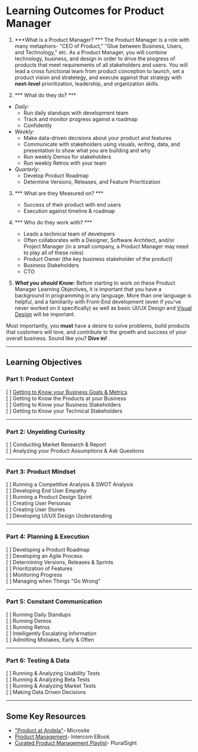 # Learning Outcomes for Product Manager

1. ***What is a Product Manager? ***
The Product Manager is a role with many metaphors- "CEO of Product," "Glue between Business, Users, and Technology," etc. As a Product Manager, you will combine technology, business, and design in order to drive the progress of products that meet requirements of all stakeholders and users. You will lead a cross functional team from product conception to launch, set a product vision and stratetegy, and execute against that strategy with **next-level** prioritization, leadership, and organization skills. 

2. *** What do they do? ***
  - _Daily:_
    - Run daily standups with development team
    - Track and monitor progress against a roadmap
    - Confidently 
  - _Weekly:_
    - Make data-driven decisions about your product and features
    - Communicate with stakeholders using visuals, writing, data, and presentation to show what you are building and why
    - Run weekly Demos for stakeholders
    - Run weekly Retros with your team 
  - _Quarterly:_
    - Develop Product Roadmap
    - Determine Versions, Releases, and Feature Prioritization
3. *** What are they Measured on? ***
    - Success of their product with end users
    - Execution against timeline & roadmap
    
4. *** Who do they work with? ***
    - Leads a technical team of developers
    - Often collaborates with a Designer, Software Architect, and/or Project Manager (in a small company, a Product Manager may need to play all of these roles)
    - Product Owner (the key business stakeholder of the product) 
    - Business Stakeholders
    - CTO 
    
5. ***What you should Know:***
Before starting to work on these Product Manager Learning Objectives, it is important that you have a background in programming in any language. More than one language is helpful, and a familiarity with Front-End development (even if you've never worked on it specifically) as well as basic UI/UX Design and [Visual Design](https://github.com/andela/learningmap/blob/e20268a54c7b18c4c2143b06f8c418246f196013/D1/D1%20Design/Visual%20Design%20Fundamentals/README.md) will be important. 

Most importantly, you **must** have a desire to solve problems, build products that customers will love, and contribute to the growth and success of your overall business. Sound like you? **Dive in!** . 

----- 
## Learning Objectives

### Part 1: Product Context
[ ] [Getting to Know your Business Goals & Metrics](https://github.com/andela/learningmap/blob/master/D4+/Product%20Manager/Required%20Skills/Learning%20Outcomes/Example-%20Business%20Goals%20and%20Metrics/README.md) <br> 
[ ] Getting to Know the Products at your Business <br> 
[ ] Getting to Know your Business Stakeholders <br> 
[ ] Getting to Know your Technical Stakeholders <br> 

-----

### Part 2: Unyelding Curiosity
[ ] Conducting Market Research & Report <br> 
[ ] Analyzing your Product Assumptions & Ask Questions

-----

### Part 3: Product Mindset
[ ] Running a Competitive Analysis & SWOT Analysis <br> 
[ ] Developing End User Empathy <br> 
[ ] Running a Product Design Sprint <br> 
[ ] Creating User Personas <br> 
[ ] Creating User Stories <br> 
[ ] Developing UI/UX Design Understanding  <br> 

----

### Part 4: Planning & Execution
[ ] Developing a Product Roadmap <br> 
[ ] Developing an Agile Process <br> 
[ ] Determining Versions, Releases & Sprints <br> 
[ ] Prioritization of Features <br> 
[ ] Monitoring Progress <br> 
[ ] Managing when Things "Go Wrong"

-----

### Part 5: Constant Communication
[ ] Running Daily Standups <br> 
[ ] Running Demos <br> 
[ ] Running Retros <br> 
[ ] Intelligently Escalating Information <br> 
[ ] Admitting Mistakes, Early & Often <br> 


---- 

### Part 6: Testing & Data
[ ] Running & Analyzing Usability Tests <br> 
[ ] Running & Analyzing Beta Tests <br> 
[ ] Running & Analyzing Market Tests <br> 
[ ] Making Data Driven Decisions  <br> 


----

## Some Key Resources
- ["Product at Andela"](https://sites.google.com/andela.com/technology/product?pli=1&authuser=1)- Microsite
- [Product Management](https://www.intercom.com/books/product-management)- Intercom EBook
- [Curated Product Management Playlist](https://app.pluralsight.com/channels/details/db6ab3d5-5dfd-4874-8080-75f7a3706371?s=1)- PluralSight

